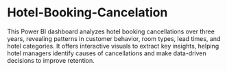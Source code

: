 # Hotel-Booking-Cancelation
This Power BI dashboard analyzes hotel booking cancellations over three years, revealing patterns in customer behavior, room types, lead times, and hotel categories. It offers interactive visuals to extract key insights, helping hotel managers identify causes of cancellations and make data-driven decisions to improve retention.
